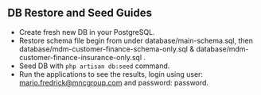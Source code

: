 ## DB Restore and Seed Guides

- Create fresh new DB in your PostgreSQL.
- Restore schema file begin from under database/main-schema.sql, then database/mdm-customer-finance-schema-only.sql &  database/mdm-customer-finance-insurance-only.sql .
- Seed DB with ```php artisan db:seed``` command.
- Run the applications to see the results, login using user: mario.fredrick@mncgroup.com and password: password.